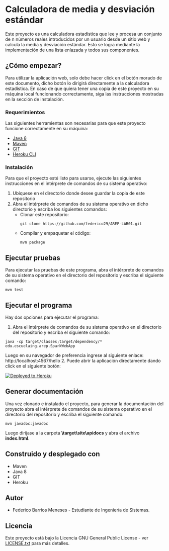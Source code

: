 # Calculadora de media y desviación estándar
Este proyecto es una calculadora estadística que lee y procesa un conjunto de n números reales introducidos por un 
usuario desde un sitio web y calcula la media y desviación estándar. Esto se logra mediante la implementación de una lista enlazada 
y todos sus componentes.

## ¿Cómo empezar?
Para utilizar la aplicación web, solo debe hacer click en el botón morado de este documento, dicho botón lo dirigirá directamente a
la calculadora estadística.
En caso de que quiera tener una copia de este proyecto en su máquina local funcionando 
correctamente, siga las instrucciones mostradas en la sección de instalación.

### Requerimientos
Las siguientes herramientas son necesarias para que este proyecto funcione correctamente en su máquina:
- [Java 8](https://www.java.com/es/)
- [Maven](https://maven.apache.org/download.cgi)
- [GIT](https://git-scm.com/downloads)
- [Heroku CLI](https://devcenter.heroku.com/articles/heroku-cli)

### Instalación
Para que el proyecto esté listo para usarse, ejecute las siguientes instrucciones en el intérprete de 
comandos de su sistema operativo:

1. Ubíquese en el directorio donde desee guardar la copia de este repositorio
2. Abra el intérprete de comandos de su sistema operativo en dicho directorio y escriba los siguientes 
   comandos:
    - Clonar este repositorio:
        ```
        git clone https://github.com/federico29/AREP-LAB01.git
        ```
    - Compilar y empaquetar el código:
        ```
        mvn package
        ```

## Ejecutar pruebas
Para ejecutar las pruebas de este programa, abra el intérprete de comandos de su sistema operativo en 
el directorio del repositorio y escriba el siguiente comando:
```
mvn test
```

## Ejecutar el programa
Hay dos opciones para ejecutar el programa:
1. Abra el intérprete de comandos de su sistema operativo en el directorio del 
repositorio y escriba el siguiente comando:
```
java -cp target/classes;target/dependency/* edu.escuelaing.arep.SparkWebApp
```
Luego en su navegador de preferencia ingrese al siguiente enlace: http://localhost:4567/hello
2. Puede abrir la aplicación directamente dando click en el siguiente botón:

[![Deployed to Heroku](https://www.herokucdn.com/deploy/button.png)](https://fathomless-coast-19607.herokuapp.com/hello)

## Generar documentación
Una vez clonado e instalado el proyecto, para generar la documentación del proyecto abra el intérprete 
de comandos de su sistema operativo en el directorio del repositorio y escriba el siguiente comando:
```
mvn javadoc:javadoc
```
Luego dirijase a la carpeta **\target\site\apidocs** y abra el archivo **index.html**.

## Construido y desplegado con
- Maven
- Java 8
- GIT
- Heroku

## Autor
- Federico Barrios Meneses - Estudiante de Ingeniería de Sistemas.

## Licencia
Este proyecto está bajo la Licencia GNU General Public License - ver 
[LICENSE.txt](https://github.com/federico29/AREP-LAB02/blob/master/LICENSE.txt) para más detalles.
